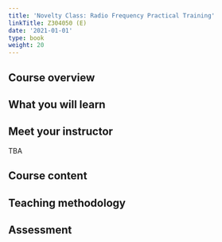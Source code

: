 ```yaml
---
title: 'Novelty Class: Radio Frequency Practical Training'
linkTitle: Z304050 (E)
date: '2021-01-01'
type: book
weight: 20
---
```


<!--more-->

## Course overview

## What you will learn

## Meet your instructor

TBA

## Course content

## Teaching methodology

## Assessment
